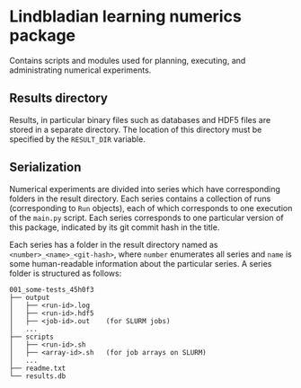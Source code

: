 # Lindbladian learning numerics package
Contains scripts and modules used for planning, executing, and administrating numerical experiments.

## Results directory
Results, in particular binary files such as databases and HDF5 files are stored in a separate directory.
The location of this directory must be specified by the `RESULT_DIR` variable.

## Serialization
Numerical experiments are divided into series which have corresponding folders in the result directory.
Each series contains a collection of runs (corresponding to `Run` objects), each of which corresponds
to one execution of the `main.py` script. Each series corresponds to one particular version of this
package, indicated by its git commit hash in the title.

Each series has a folder in the result directory named as `<number>_<name>_<git-hash>`, where `number`
enumerates all series and `name` is some human-readable information about the particular series.
A series folder is structured as follows:

    001_some-tests_45h0f3
    ├── output
    │   ├── <run-id>.log
    │   ├── <run-id>.hdf5
    │   ├── <job-id>.out    (for SLURM jobs)
    │   ...
    ├── scripts
    │   ├── <run-id>.sh
    │   ├── <array-id>.sh   (for job arrays on SLURM)
    │   ...
    ├── readme.txt
    └── results.db
